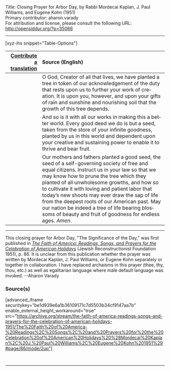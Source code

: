 <html>
<head></head>
<body>
Title: Closing Prayer for Arbor Day, by Rabbi Mordecai Kaplan, J. Paul Williams, and Eugene Kohn (1951)<br />
Primary contributor: aharon.varady<br />
For attribution and license, please consult the following URL: <a href="http://opensiddur.org/?p=35066">http://opensiddur.org/?p=35066</a>
<p />
<hr />

[xyz-ihs snippet="Table-Options"]<table style="margin-left: auto; margin-right: auto;" class="draggable">
<thead><tr><th id="x" style="text-align: right;"><a href="/translate/" target="_blank" rel="noopener">Contribute a translation</a></th><th style="text-align: left;">Source (English)</th></tr></thead>
<tbody>
<tr><td style="vertical-align:top;">
<div class="liturgy" lang="he">

</span></div></td>
 
<td style="vertical-align:top;">
<div class="english" lang="en">
O God, Creator of all that lives, 
we have planted a tree 
in token of our acknowledgement 
of the duty that rests upon us 
to further your work of creation. 
It is upon you, however, 
and upon your gifts 
of rain 
and sunshine 
and nourishing soil 
that the growth of this tree depends. 
</div></td></tr>


<tr><td style="vertical-align:top;">
<div class="liturgy" lang="he">

</span></div></td>
 
<td style="vertical-align:top;">
<div class="english" lang="en">
And so is it with all our works 
in making this a better world. 
Every good deed we do is but a seed,
taken from the store of your infinite goodness, 
planted by us in this world 
and dependent upon your creative and sustaining power 
to enable it to thrive and bear fruit. 
</div></td></tr>


<tr><td style="vertical-align:top;">
<div class="liturgy" lang="he">

</span></div></td>
 
<td style="vertical-align:top;">
<div class="english" lang="en">
Our mothers and fathers planted a good seed, 
the seed of a self-governing society 
of free and equal citizens. 
Instruct us in your law 
so that we may know 
how to prune the tree which they planted 
of all unwholesome growths, 
and how so to cultivate it 
with loving and patient labor 
that today’s new shoots 
may ever draw the sap of life 
from the deepest roots of our American past. 
May our nation be indeed a tree of life 
bearing blossoms of beauty 
and fruit of goodness 
for endless ages. 
<em>Amen</em>. 
</div></td></tr>
</tbody></table>

<hr />

This closing prayer for Arbor Day, "The Significance of the Day," was first published in <em><a href="/?p=34753">The Faith of America: Readings, Songs, and Prayers for the Celebration of American Holidays</a></em> (Jewish Reconstructionist Foundation 1951), p. 86. It is unclear from this publication whether the prayer was written by Mordecai Kaplan, J. Paul Williams, or Eugene Kohn separately or together in collaboration. I have replaced archaisms in this prayer (thee, thy, thou, etc.) as well as egalitarian language where male default language was invoked. --Aharon Varady

<h3>Source(s)</h3>

[advanced_iframe securitykey="be1d939e6a1b36109171c7d5503b34cf9147aa7b" enable_external_height_workaround="true" src="https://archive.org/stream/the-faith-of-america-readings-songs-and-prayers-for-the-celebration-of-american-holidays-1951/The%20Faith%20of%20America-%20Readings%2C%20Songs%2C%20and%20Prayers%20for%20the%20Celebration%20of%20American%20Holidays%20%28Mordecai%20Kaplan%2C%20J.%20Paul%20Williams%2C%20Eugene%20Kohn%201951%29#page/86/mode/2up"]

&nbsp;

<hr />

&nbsp;
</body>
</html>